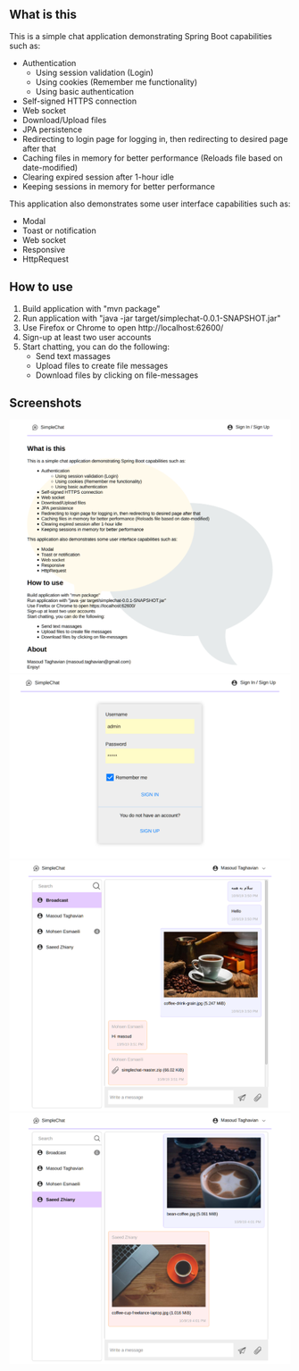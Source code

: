 ## What is this
  
This is a simple chat application demonstrating Spring Boot capabilities such as:
* Authentication
  * Using session validation (Login)
  * Using cookies (Remember me functionality)
  * Using basic authentication
* Self-signed HTTPS connection
* Web socket
* Download/Upload files
* JPA persistence
* Redirecting to login page for logging in, then redirecting to desired page after that
* Caching files in memory for better performance (Reloads file based on date-modified)
* Clearing expired session after 1-hour idle
* Keeping sessions in memory for better performance
  
This application also demonstrates some user interface capabilities such as:
* Modal
* Toast or notification
* Web socket
* Responsive
* HttpRequest

## How to use
1. Build application with "mvn package"
2. Run application with "java -jar target/simplechat-0.0.1-SNAPSHOT.jar"
3. Use Firefox or Chrome to open http://localhost:62600/ 
4. Sign-up at least two user accounts
5. Start chatting, you can do the following:
	* Send text massages
	* Upload files to create file messages
	* Download files by clicking on file-messages

## Screenshots
![screenshot1](images/sc1.png "Home page")
![screenshot2](images/sc2.png "Login page")
![screenshot3](images/sc3.png "Chat page 1")
![screenshot4](images/sc4.png "Chat page 2")

